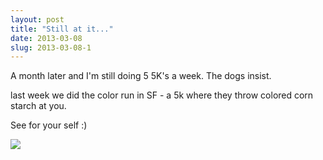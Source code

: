 ```yaml
---
layout: post
title: "Still at it..."
date: 2013-03-08
slug: 2013-03-08-1
---
```


A month later and I&apos;m still doing 5 5K&apos;s a week.  The dogs insist.  

last week we did the color run in SF - a 5k where they throw colored corn starch at you.  

See for your self :)

 ![](/visible-light/images/assets/399434_10151486247584169_1205700212_n-thumb-600x447-266.jpg) 
